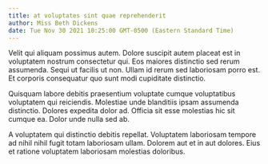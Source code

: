 ```yaml
---
title: at voluptates sint quae reprehenderit
author: Miss Beth Dickens
date: Tue Nov 30 2021 10:25:00 GMT-0500 (Eastern Standard Time)
---
```

Velit qui aliquam possimus autem. Dolore suscipit autem placeat est in voluptatem nostrum consectetur qui. Eos maiores distinctio sed rerum assumenda. Sequi ut facilis ut non. Ullam id rerum sed laboriosam porro est. Et corporis consequatur quo sunt modi cupiditate distinctio.

 Quisquam labore debitis praesentium voluptate cumque voluptatibus voluptatem qui reiciendis. Molestiae unde blanditiis ipsam assumenda distinctio. Dolores expedita dolor ad. Officia sit esse molestias hic sit cumque ea. Dolor unde nulla sed ab.

 A voluptatem qui distinctio debitis repellat. Voluptatem laboriosam tempore ad nihil nihil fugit totam laboriosam ullam. Dolorem aut et in aut dolores. Eius et ratione voluptatem laboriosam molestias doloribus.
